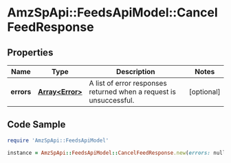 # AmzSpApi::FeedsApiModel::CancelFeedResponse

## Properties

Name | Type | Description | Notes
------------ | ------------- | ------------- | -------------
**errors** | [**Array&lt;Error&gt;**](Error.md) | A list of error responses returned when a request is unsuccessful. | [optional] 

## Code Sample

```ruby
require 'AmzSpApi::FeedsApiModel'

instance = AmzSpApi::FeedsApiModel::CancelFeedResponse.new(errors: null)
```


